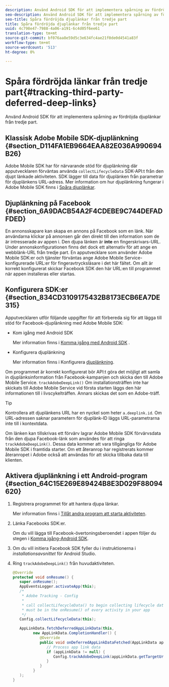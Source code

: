 ```yaml
---
description: Använd Android SDK för att implementera spårning av fördröjda djuplänkar från tredje part.
seo-description: Använd Android SDK för att implementera spårning av fördröjda djuplänkar från tredje part.
seo-title: Spåra fördröjda djuplänkar från tredje part
title: Spåra fördröjda djuplänkar från tredje part
uuid: 4c798e47-7988-4a06-a191-6c4d05f6ee61
translation-type: tm+mt
source-git-commit: bf076aa8e59d5c3e634fc4ae21f0de0d4541a83f
workflow-type: tm+mt
source-wordcount: '513'
ht-degree: 0%

---
```



# Spåra fördröjda länkar från tredje part{#tracking-third-party-deferred-deep-links}

Använd Android SDK för att implementera spårning av fördröjda djuplänkar från tredje part.

## Klassisk Adobe Mobile SDK-djuplänkning {#section_D114FA1EB9664EAA82E036A990694B26}

Adobe Mobile SDK har för närvarande stöd för djuplänkning där apputvecklaren förväntas använda `collectLifecycleData` SDK-API:t från den djupt länkade aktiviteten. SDK lägger till data för djuplänken från parametrar för djuplänkens URL-adress. Mer information om hur djuplänkning fungerar i Adobe Mobile SDK finns i [Spåra djuplänkar](/help/android/acquisition-main/tracking-deep-links/tracking-deep-links.md).

## Djuplänkning på Facebook {#section_6A9DACB54A2F4CDEBE9C744DEFADFDED}

En annonsskapare kan skapa en annons på Facebook som en länk. När användarna klickar på annonsen går den direkt till den information som de är intresserade av appen i. Den djupa länken är **inte** en fingerskrivars-URL. Under annonskonfigurationen finns det dock ett alternativ för att ange en webblänk-URL från tredje part. En apputvecklare som använder Adobe Mobile SDK:er och tjänster förväntas ange Adobe Mobile Service-konfigurerade URL:er för fingeravtrycksläsare i det här fältet. Om allt är korrekt konfigurerat skickar Facebook SDK den här URL:en till programmet när appen installeras eller startas.

## Konfigurera SDK:er {#section_834CD3109175432B8173ECB6EA7DE315}

Apputvecklaren utför följande uppgifter för att förbereda sig för att lägga till stöd för Facebook-djuplänkning med Adobe Mobile SDK:

* Kom igång med Android SDK

   Mer information finns i [Komma igång med Android SDK](https://developers.facebook.com/docs/android/getting-started) .

* Konfigurera djuplänkning

   Mer information finns i Konfigurera [djuplänkning](https://developers.facebook.com/docs/app-ads/deep-linking#os).

Om programmet är korrekt konfigurerat bör API:t göra det möjligt att samla in djuplänksinformation från Facebook-kampanjen och skicka den till Adobe Mobile Service. `trackAdobeDeepLink()` Om installationsträffen inte har skickats till Adobe Mobile Service vid första starten läggs den här informationen till i livscykelträffen. Annars skickas det som en Adobe-träff.

>[!TIP]
>
>Kontrollera att djuplänkens URL har en nyckel som heter `a.deeplink.id`. Om URL-adressen saknar parametern för djuplänk-ID läggs URL-parametrarna inte till i kontextdata.

Om länken kan tillskrivas ett förvärv lagrar Adobe Mobile SDK förvärvsdata från den djupa Facebook-länk som användes för att ringa `trackAdobeDeepLink()`. Dessa data kommer att vara tillgängliga för Adobe Mobile SDK i framtida starter. Om ett återanrop har registrerats kommer återanropet i Adobe också att användas för att skicka tillbaka data till klienten.

## Aktivera djuplänkning i ett Android-program {#section_64C15E269E89424B8E3D029F88094620}

1. Registrera programmet för att hantera djupa länkar.

   Mer information finns i [Tillåt andra program att starta aktiviteten](https://developer.android.com/training/basics/intents/filters.html).

1. Länka Facebooks SDK:er.

   Om du vill lägga till Facebook-övertoningsberoendet i appen följer du stegen i [Komma igång-Android SDK](https://developers.facebook.com/docs/android/getting-started).

1. Om du vill initiera Facebook SDK fyller du i instruktionerna i *installationsavsnittet* för Android Studio.
1. Ring `trackAdobeDeepLink()` från huvudaktiviteten.

   ```java
   @Override 
   protected void onResume() { 
      super.onResume(); 
      AppEventsLogger.activateApp(this); 
      /* 
       * Adobe Tracking - Config 
       * 
       * call collectLifecycleData() to begin collecting lifecycle data 
       * must be in the onResume() of every activity in your app 
       */ 
      Config.collectLifecycleData(this);
   
      AppLinkData.fetchDeferredAppLinkData(this, 
            new AppLinkData.CompletionHandler() { 
               @Override 
               public void onDeferredAppLinkDataFetched(AppLinkData appLinkData) { 
                  // Process app link data 
                  if (appLinkData != null) { 
                     Config.trackAdobeDeepLink(appLinkData.getTargetUri()); 
                  } 
               } 
            } 
      ); 
   }
   ```

